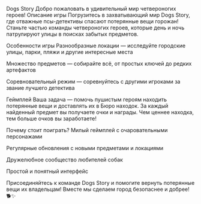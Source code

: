 Dogs Story
Добро пожаловать в удивительный мир четвероногих героев!
Описание игры
Погрузитесь в захватывающий мир Dogs Story, где отважные псы-детективы спасают потерянные вещи горожан! Станьте частью команды четвероногих героев, которые день и ночь патрулируют улицы в поисках забытых предметов.

Особенности игры
Разнообразные локации — исследуйте городские улицы, парки, пляжи и другие интересные места

Множество предметов — собирайте всё, от простых ключей до редких артефактов

Соревновательный режим — соревнуйтесь с другими игроками за звание лучшего детектива

Геймплей
Ваша задача — помочь пушистым героям находить потерянные вещи и доставлять их в Бюро находок. За каждый найденный предмет вы получаете очки и награды. Чем ценнее находка, тем больше очков вы заработаете!

Почему стоит поиграть?
Милый геймплей с очаровательными персонажами

Регулярные обновления с новыми предметами и локациями

Дружелюбное сообщество любителей собак

Простой и понятный интерфейс

Присоединяйтесь к команде Dogs Story и помогите вернуть потерянные вещи их владельцам! Вместе мы сделаем город безопаснее и добрее! 🐕✨
